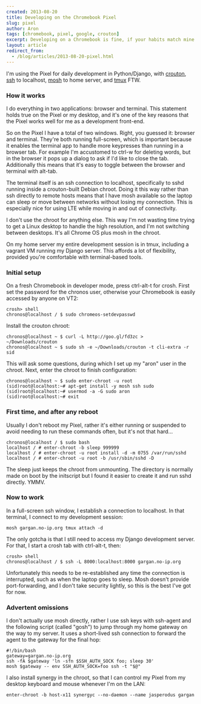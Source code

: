 ```yaml
---
created: 2013-08-20
title: Developing on the Chromebook Pixel
slug: pixel
author: Aron
tags: [chromebook, pixel, google, crouton]
excerpt: Developing on a Chromebook is fine, if your habits match mine.
layout: article
redirect_from:
  - /blog/articles/2013-08-20-pixel.html
---
```


I'm using the Pixel for daily development in Python/Django, with [crouton](https://github.com/dnschneid/crouton),
[ssh](https://chrome.google.com/webstore/detail/secure-shell/pnhechapfaindjhompbnflcldabbghjo?hl=en) to localhost,
[mosh](http://mosh.mit.edu) to home server, and [tmux](http://tmux.sourceforge.net) FTW.

### How it works

I do everything in two applications: browser and terminal. This statement
holds true on the Pixel or my desktop, and it's one of the key reasons that
the Pixel works well for me as a development front-end.

So on the Pixel I have a total of two windows. Right, you guessed it:
browser and terminal. They're both running full-screen, which is important
because it enables the terminal app to handle more keypresses than running
in a browser tab.  For example I'm accustomed to ctrl-w for deleting words,
but in the browser it pops up a dialog to ask if I'd like to close the tab.
Additionally this means that it's easy to toggle between the browser and
terminal with alt-tab.

The terminal itself is an ssh connection to localhost, specifically to sshd
running inside a crouton-built Debian chroot.  Doing it this way rather
than ssh directly to remote hosts means that I have mosh available so the
laptop can sleep or move between networks without losing my connection.
This is especially nice for using LTE while moving in and out of
connectivity.

I don't use the chroot for anything else. This way I'm not wasting time
trying to get a Linux desktop to handle the high resolution, and I'm not
switching between desktops. It's all Chrome OS plus mosh in the chroot.

On my home server my entire development session is in tmux, including
a vagrant VM running my Django server. This affords a lot of flexibility,
provided you're comfortable with terminal-based tools.

### Initial setup

On a fresh Chromebook in developer mode, press ctrl-alt-t for crosh. First
set the password for the chronos user, otherwise your Chromebook is easily
accessed by anyone on VT2:

    crosh> shell
    chronos@localhost / $ sudo chromeos-setdevpasswd

Install the crouton chroot:

    chronos@localhost ~ $ curl -L http://goo.gl/fd3zc > ~/Downloads/crouton
    chronos@localhost ~ $ sudo sh -e ~/Downloads/crouton -t cli-extra -r sid

This will ask some questions, during which I set up my "aron" user in the
chroot. Next, enter the chroot to finish configuration:

    chronos@localhost ~ $ sudo enter-chroot -u root
    (sid)root@localhost:~# apt-get install -y mosh ssh sudo
    (sid)root@localhost:~# usermod -a -G sudo aron
    (sid)root@localhost:~# exit

### First time, and after any reboot

Usually I don't reboot my Pixel, rather it's either running or suspended to
avoid needing to run these commands often, but it's not that hard...

    chronos@localhost / $ sudo bash
    localhost / # enter-chroot -b sleep 999999
    localhost / # enter-chroot -u root install -d -m 0755 /var/run/sshd
    localhost / # enter-chroot -u root -b /usr/sbin/sshd -D

The sleep just keeps the chroot from unmounting. The directory is normally
made on boot by the initscript but I found it easier to create it and run
sshd directly. YMMV.

### Now to work

In a full-screen ssh window, I establish a connection to localhost. In that
terminal, I connect to my development session:

    mosh gargan.no-ip.org tmux attach -d

The only gotcha is that I still need to access my Django development
server. For that, I start a crosh tab with ctrl-alt-t, then:

    crosh> shell
    chronos@localhost / $ ssh -L 8000:localhost:8000 gargan.no-ip.org

Unfortunately this needs to be re-established any time the connection is
interrupted, such as when the laptop goes to sleep. Mosh doesn't provide
port-forwarding, and I don't take security lightly, so this is the best
I've got for now.

### Advertent omissions

I don't actually use mosh directly, rather I use ssh keys with ssh-agent
and the following script (called "gosh") to jump through my home gateway on
the way to my server. It uses a short-lived ssh connection to forward the
agent to the gateway for the final hop:

    #!/bin/bash
    gateway=gargan.no-ip.org
    ssh -fA $gateway 'ln -sfn $SSH_AUTH_SOCK foo; sleep 30'
    mosh $gateway -- env SSH_AUTH_SOCK=foo ssh -t "$@"

I also install synergy in the chroot, so that I can control my Pixel from
my desktop keyboard and mouse whenever I'm on the LAN:

    enter-chroot -b host-x11 synergyc --no-daemon --name jasperodus gargan

